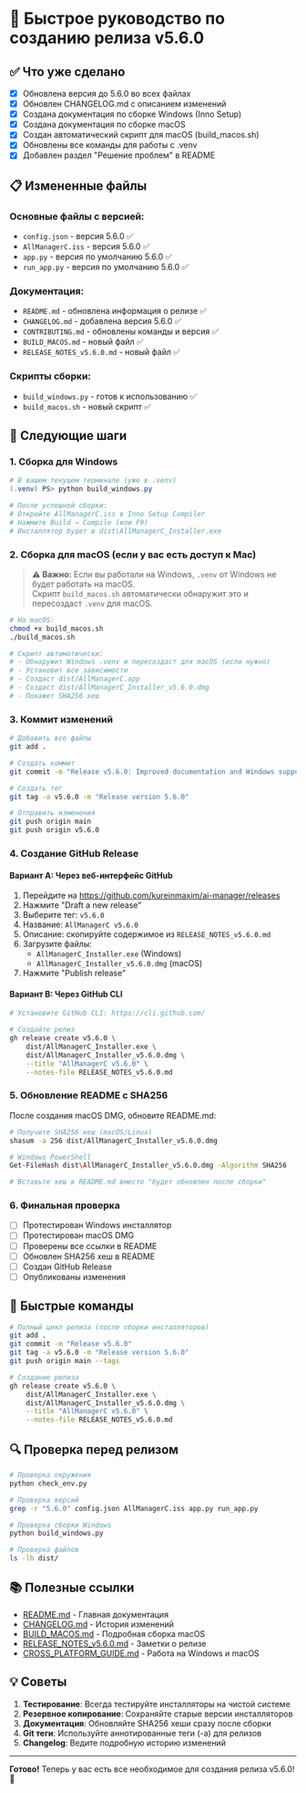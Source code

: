 # 🚀 Быстрое руководство по созданию релиза v5.6.0

## ✅ Что уже сделано

- [x] Обновлена версия до 5.6.0 во всех файлах
- [x] Обновлен CHANGELOG.md с описанием изменений
- [x] Создана документация по сборке Windows (Inno Setup)
- [x] Создана документация по сборке macOS
- [x] Создан автоматический скрипт для macOS (build_macos.sh)
- [x] Обновлены все команды для работы с .venv
- [x] Добавлен раздел "Решение проблем" в README

## 📋 Измененные файлы

### Основные файлы с версией:
- `config.json` - версия 5.6.0 ✅
- `AllManagerC.iss` - версия 5.6.0 ✅
- `app.py` - версия по умолчанию 5.6.0 ✅
- `run_app.py` - версия по умолчанию 5.6.0 ✅

### Документация:
- `README.md` - обновлена информация о релизе ✅
- `CHANGELOG.md` - добавлена версия 5.6.0 ✅
- `CONTRIBUTING.md` - обновлены команды и версия ✅
- `BUILD_MACOS.md` - новый файл ✅
- `RELEASE_NOTES_v5.6.0.md` - новый файл ✅

### Скрипты сборки:
- `build_windows.py` - готов к использованию ✅
- `build_macos.sh` - новый скрипт ✅

## 🎯 Следующие шаги

### 1. Сборка для Windows

```powershell
# В вашем текущем терминале (уже в .venv)
(.venv) PS> python build_windows.py

# После успешной сборки:
# Откройте AllManagerC.iss в Inno Setup Compiler
# Нажмите Build → Compile (или F9)
# Инсталлятор будет в dist\AllManagerC_Installer.exe
```

### 2. Сборка для macOS (если у вас есть доступ к Mac)

> **⚠️ Важно:** Если вы работали на Windows, `.venv` от Windows не будет работать на macOS.  
> Скрипт `build_macos.sh` автоматически обнаружит это и пересоздаст `.venv` для macOS.

```bash
# На macOS:
chmod +x build_macos.sh
./build_macos.sh

# Скрипт автоматически:
# - Обнаружит Windows .venv и пересоздаст для macOS (если нужно)
# - Установит все зависимости
# - Создаст dist/AllManagerC.app
# - Создаст dist/AllManagerC_Installer_v5.6.0.dmg
# - Покажет SHA256 хеш
```

### 3. Коммит изменений

```bash
# Добавить все файлы
git add .

# Создать коммит
git commit -m "Release v5.6.0: Improved documentation and Windows support"

# Создать тег
git tag -a v5.6.0 -m "Release version 5.6.0"

# Отправить изменения
git push origin main
git push origin v5.6.0
```

### 4. Создание GitHub Release

#### Вариант A: Через веб-интерфейс GitHub

1. Перейдите на https://github.com/kureinmaxim/ai-manager/releases
2. Нажмите "Draft a new release"
3. Выберите тег: `v5.6.0`
4. Название: `AllManagerC v5.6.0`
5. Описание: скопируйте содержимое из `RELEASE_NOTES_v5.6.0.md`
6. Загрузите файлы:
   - `AllManagerC_Installer.exe` (Windows)
   - `AllManagerC_Installer_v5.6.0.dmg` (macOS)
7. Нажмите "Publish release"

#### Вариант B: Через GitHub CLI

```bash
# Установите GitHub CLI: https://cli.github.com/

# Создайте релиз
gh release create v5.6.0 \
    dist/AllManagerC_Installer.exe \
    dist/AllManagerC_Installer_v5.6.0.dmg \
    --title "AllManagerC v5.6.0" \
    --notes-file RELEASE_NOTES_v5.6.0.md
```

### 5. Обновление README с SHA256

После создания macOS DMG, обновите README.md:

```bash
# Получите SHA256 хеш (macOS/Linux)
shasum -a 256 dist/AllManagerC_Installer_v5.6.0.dmg

# Windows PowerShell
Get-FileHash dist\AllManagerC_Installer_v5.6.0.dmg -Algorithm SHA256

# Вставьте хеш в README.md вместо "будет обновлен после сборки"
```

### 6. Финальная проверка

- [ ] Протестирован Windows инсталлятор
- [ ] Протестирован macOS DMG
- [ ] Проверены все ссылки в README
- [ ] Обновлен SHA256 хеш в README
- [ ] Создан GitHub Release
- [ ] Опубликованы изменения

## 📝 Быстрые команды

```bash
# Полный цикл релиза (после сборки инсталляторов)
git add .
git commit -m "Release v5.6.0"
git tag -a v5.6.0 -m "Release version 5.6.0"
git push origin main --tags

# Создание релиза
gh release create v5.6.0 \
    dist/AllManagerC_Installer.exe \
    dist/AllManagerC_Installer_v5.6.0.dmg \
    --title "AllManagerC v5.6.0" \
    --notes-file RELEASE_NOTES_v5.6.0.md
```

## 🔍 Проверка перед релизом

```bash
# Проверка окружения
python check_env.py

# Проверка версий
grep -r "5.6.0" config.json AllManagerC.iss app.py run_app.py

# Проверка сборки Windows
python build_windows.py

# Проверка файлов
ls -lh dist/
```

## 📚 Полезные ссылки

- [README.md](README.md) - Главная документация
- [CHANGELOG.md](CHANGELOG.md) - История изменений
- [BUILD_MACOS.md](BUILD_MACOS.md) - Подробная сборка macOS
- [RELEASE_NOTES_v5.6.0.md](RELEASE_NOTES_v5.6.0.md) - Заметки о релизе
- [CROSS_PLATFORM_GUIDE.md](CROSS_PLATFORM_GUIDE.md) - Работа на Windows и macOS

## 💡 Советы

1. **Тестирование**: Всегда тестируйте инсталляторы на чистой системе
2. **Резервное копирование**: Сохраняйте старые версии инсталляторов
3. **Документация**: Обновляйте SHA256 хеши сразу после сборки
4. **Git теги**: Используйте аннотированные теги (-a) для релизов
5. **Changelog**: Ведите подробную историю изменений

---

**Готово!** Теперь у вас есть все необходимое для создания релиза v5.6.0! 🎉

